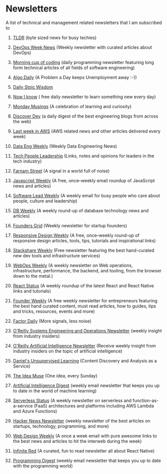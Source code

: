 # Newsletters
A list of technical and management related newsletters that I am subscribed to

1.  [TLDR](https://www.tldrnewsletter.com/) (byte sized news for busy techies)

2.  [DevOps Week News](https://www.getrevue.co/profile/devops-week-news) (Weekly newsletter with curated articles about DevOps)

3.  [Morning cup of coding](https://morningcupofcoding.com/) (daily programming newsletter featuring long form technical articles of all fields of software engineering)

4.  [Algo Daily](https://algodaily.com/) (A Problem a Day keeps Unemployment away :-))

5.  [Daily Stoic Wisdom](https://dailystoic.com/)

6.  [Now I know](https://nowiknow.com/) ( free daily newsletter to learn something new every day)

7.  [Monday Musings](https://davidperell.substack.com/) (A celebration of learning and curiosity)

8.  [Discover Dev](https://www.discoverdev.io/) (a daily digest of the best engineering blogs from across the web)

9.  [Last week in AWS](https://www.lastweekinaws.com/) (AWS related news and other articles delivered every week)

10. [Data Eng Weekly](https://dataengweekly.com/) (Weekly Data Engineering News)

11. [Tech People Leadership](https://techpeopleleadership.com/writing/) (Links, notes and opinions for leaders in the tech industry)

12. [Farnam Street](https://fs.blog/) (A signal in a world full of noise)

13. [Javascript Weekly](https://javascriptweekly.com/) (A free, once–weekly email roundup of JavaScript news and articles)

14. [Software Lead Weekly](http://softwareleadweekly.com/) (A weekly email for busy people who care about people, culture and leadership)

15. [DB Weekly](https://dbweekly.com/) (A weekly round-up of database technology news and articles)

16. [Founders Grid](https://saasicorn.com/founders-grid/) (Weekly newsletter for startup founders)

17. [Responsive Design Weekly](http://responsivedesignweekly.com/) (A free, once–weekly round-up of responsive design articles, tools, tips, tutorials and inspirational links)

18. [Stackshare Weekly](https://stackshare.io/weekly) (Free newsletter featuring the best hand-curated new dev tools and infrastructure services)

19. [WebOps Weekly](https://webopsweekly.com/) (A weekly newsletter on Web operations, infrastructure, performance, the backend, and tooling, from the browser down to the metal.)

20. [React Status](https://react.statuscode.com/) (A weekly roundup of the latest React and React Native links and tutorials)

21. [Founder Weekly](http://www.founderweekly.com/) (A free weekly newsletter for entrepreneurs featuring the best hand curated content, must read articles, how to guides, tips and tricks, resources, events and more)

22. [Factor Daily](https://factordaily.com/) (More signals, less noise)

23. [O'Reilly Systems Engineering and Operations Newsletter](https://www.oreilly.com/webops-perf/newsletter.html) (weekly insight from industry insiders)

24. [O'Reilly Artificial Intelligence Newsletter](https://www.oreilly.com/ai/newsletter.html) (Receive weekly insight from industry insiders on the topic of artificial intelligence)

25. [Daniel's Unsupervised Learning](https://danielmiessler.com/subscribe/) (Content Discovery and Analysis as a Service)

26. [The Idea Muse](https://neilkakkar.com/subscribe/) (One idea, every Sunday)

27. [Artificial Intelligence Digest](https://aidigest.net/) (weekly email newsletter that keeps you up to date in the world of machine learning)

28. [Serverless Status](https://serverless.email/) (A weekly newsletter on serverless and function-as-a-service (FaaS) architectures and platforms including AWS Lambda and Azure Functions)

29. [Hacker News Newsletter](https://hackernewsletter.com/) (weekly newsletter of the best articles on startups, technology, programming, and more)

30. [Web Design Weekly](https://web-design-weekly.com/) (A once a week email with pure awesome links to the best news and articles to hit the interweb during the week)

31. [Infinite Red](http://reactnative.cc/) (A curated, fun to read newsletter all about React Native)

32. [Programming Digest](https://programmingdigest.net/) (weekly email newsletter that keeps you up to date with the programming world)
